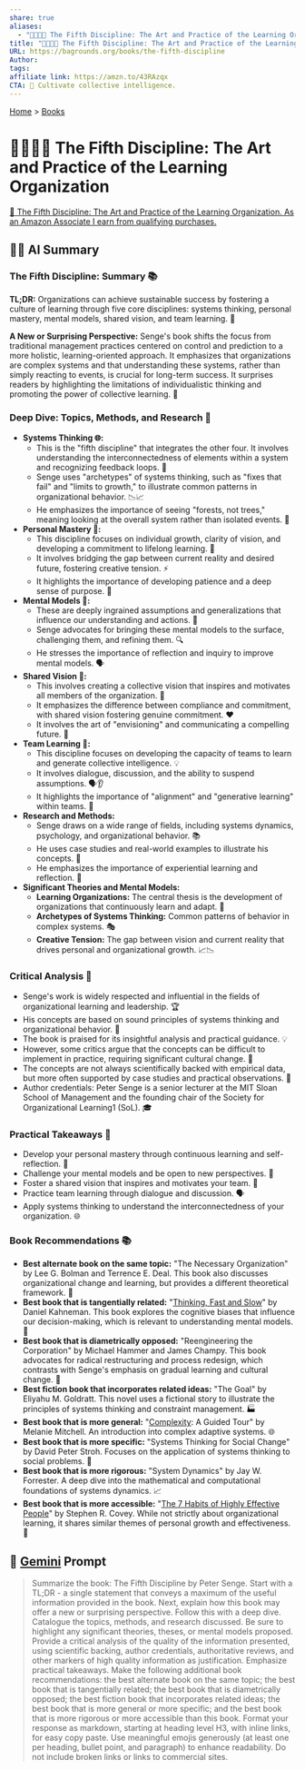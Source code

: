 ```yaml
---
share: true
aliases:
  - "🎨🔄🧠🏢 The Fifth Discipline: The Art and Practice of the Learning Organization"
title: "🎨🔄🧠🏢 The Fifth Discipline: The Art and Practice of the Learning Organization"
URL: https://bagrounds.org/books/the-fifth-discipline
Author: 
tags: 
affiliate link: https://amzn.to/43RAzqx
CTA: 🌱 Cultivate collective intelligence.
---
```

[Home](../index.md) > [Books](./index.md)  
# 🎨🔄🧠🏢 The Fifth Discipline: The Art and Practice of the Learning Organization  
[🛒 The Fifth Discipline: The Art and Practice of the Learning Organization. As an Amazon Associate I earn from qualifying purchases.](https://amzn.to/43RAzqx)  
  
## 🤖💬 AI Summary  
### The Fifth Discipline: Summary 📚  
**TL;DR:** Organizations can achieve sustainable success by fostering a culture of learning through five core disciplines: systems thinking, personal mastery, mental models, shared vision, and team learning. 🤝  
  
**A New or Surprising Perspective:** Senge's book shifts the focus from traditional management practices centered on control and prediction to a more holistic, learning-oriented approach. It emphasizes that organizations are complex systems and that understanding these systems, rather than simply reacting to events, is crucial for long-term success. It surprises readers by highlighting the limitations of individualistic thinking and promoting the power of collective learning. 🤯  
  
### Deep Dive: Topics, Methods, and Research 🔬  
- **Systems Thinking 🌐:**  
    - This is the "fifth discipline" that integrates the other four. It involves understanding the interconnectedness of elements within a system and recognizing feedback loops. 🔄  
    - Senge uses "archetypes" of systems thinking, such as "fixes that fail" and "limits to growth," to illustrate common patterns in organizational behavior. 📉📈  
    - He emphasizes the importance of seeing "forests, not trees," meaning looking at the overall system rather than isolated events. 🌳  
- **Personal Mastery 🧘:**  
    - This discipline focuses on individual growth, clarity of vision, and developing a commitment to lifelong learning. 🧠  
    - It involves bridging the gap between current reality and desired future, fostering creative tension. ⚡  
    - It highlights the importance of developing patience and a deep sense of purpose. 🎯  
- **Mental Models 💭:**  
    - These are deeply ingrained assumptions and generalizations that influence our understanding and actions. 🧐  
    - Senge advocates for bringing these mental models to the surface, challenging them, and refining them. 🔍  
    - He stresses the importance of reflection and inquiry to improve mental models. 🗣️  
- **Shared Vision 🤝:**  
    - This involves creating a collective vision that inspires and motivates all members of the organization. 🌟  
    - It emphasizes the difference between compliance and commitment, with shared vision fostering genuine commitment. ❤️  
    - It involves the art of "envisioning" and communicating a compelling future. 🎨  
- **Team Learning 👥:**  
    - This discipline focuses on developing the capacity of teams to learn and generate collective intelligence. 💡  
    - It involves dialogue, discussion, and the ability to suspend assumptions. 🗣️👂  
    - It highlights the importance of "alignment" and "generative learning" within teams. 🚀  
- **Research and Methods:**  
    - Senge draws on a wide range of fields, including systems dynamics, psychology, and organizational behavior. 📚  
    - He uses case studies and real-world examples to illustrate his concepts. 💼  
    - He emphasizes the importance of experiential learning and reflection. 🔄  
- **Significant Theories and Mental Models:**  
    - **Learning Organizations:** The central thesis is the development of organizations that continuously learn and adapt. 🏫  
    - **Archetypes of Systems Thinking:** Common patterns of behavior in complex systems. 🎭  
    - **Creative Tension:** The gap between vision and current reality that drives personal and organizational growth. 📈📉  
  
### Critical Analysis 🧐  
- Senge's work is widely respected and influential in the fields of organizational learning and leadership. 🏆  
- His concepts are based on sound principles of systems thinking and organizational behavior. 🧠  
- The book is praised for its insightful analysis and practical guidance. 💡  
- However, some critics argue that the concepts can be difficult to implement in practice, requiring significant cultural change. 🚧  
- The concepts are not always scientifically backed with empirical data, but more often supported by case studies and practical observations. 📝  
- Author credentials: Peter Senge is a senior lecturer at the MIT Sloan School of Management and the founding chair of the Society for Organizational Learning1 (SoL). 🎓  
  
### Practical Takeaways 💼  
- Develop your personal mastery through continuous learning and self-reflection. 🧘  
- Challenge your mental models and be open to new perspectives. 💭  
- Foster a shared vision that inspires and motivates your team. 🤝  
- Practice team learning through dialogue and discussion. 🗣️  
- Apply systems thinking to understand the interconnectedness of your organization. 🌐  
  
### Book Recommendations 📚  
- **Best alternate book on the same topic:** "The Necessary Organization" by Lee G. Bolman and Terrence E. Deal. This book also discusses organizational change and learning, but provides a different theoretical framework. 🔄  
- **Best book that is tangentially related:** "[Thinking, Fast and Slow](./thinking-fast-and-slow.md)" by Daniel Kahneman. This book explores the cognitive biases that influence our decision-making, which is relevant to understanding mental models. 🧠  
- **Best book that is diametrically opposed:** "Reengineering the Corporation" by Michael Hammer and James Champy. This book advocates for radical restructuring and process redesign, which contrasts with Senge's emphasis on gradual learning and cultural change. 🔨  
- **Best fiction book that incorporates related ideas:** "The Goal" by Eliyahu M. Goldratt. This novel uses a fictional story to illustrate the principles of systems thinking and constraint management. 🏭  
- **Best book that is more general:** "[Complexity](./complexity.md): A Guided Tour" by Melanie Mitchell. An introduction into complex adaptive systems. 🌐  
- **Best book that is more specific:** "Systems Thinking for Social Change" by David Peter Stroh. Focuses on the application of systems thinking to social problems. 🤝  
- **Best book that is more rigorous:** "System Dynamics" by Jay W. Forrester. A deep dive into the mathematical and computational foundations of systems dynamics. 📈  
- **Best book that is more accessible:** "[The 7 Habits of Highly Effective People](./the-7-habits-of-highly-effective-people.md)" by Stephen R. Covey. While not strictly about organizational learning, it shares similar themes of personal growth and effectiveness. 🔑  
  
## 💬 [Gemini](https://gemini.google.com) Prompt  
> Summarize the book: The Fifth Discipline by Peter Senge. Start with a TL;DR - a single statement that conveys a maximum of the useful information provided in the book. Next, explain how this book may offer a new or surprising perspective. Follow this with a deep dive. Catalogue the topics, methods, and research discussed. Be sure to highlight any significant theories, theses, or mental models proposed. Provide a critical analysis of the quality of the information presented, using scientific backing, author credentials, authoritative reviews, and other markers of high quality information as justification. Emphasize practical takeaways. Make the following additional book recommendations: the best alternate book on the same topic; the best book that is tangentially related; the best book that is diametrically opposed; the best fiction book that incorporates related ideas; the best book that is more general or more specific; and the best book that is more rigorous or more accessible than this book. Format your response as markdown, starting at heading level H3, with inline links, for easy copy paste. Use meaningful emojis generously (at least one per heading, bullet point, and paragraph) to enhance readability. Do not include broken links or links to commercial sites.  
